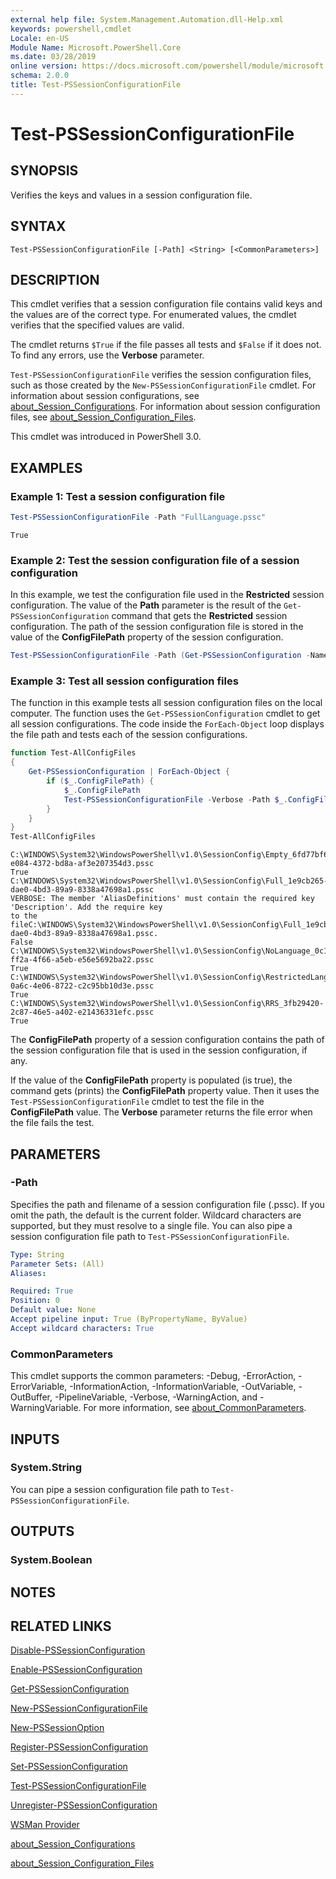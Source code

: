```yaml
---
external help file: System.Management.Automation.dll-Help.xml
keywords: powershell,cmdlet
Locale: en-US
Module Name: Microsoft.PowerShell.Core
ms.date: 03/28/2019
online version: https://docs.microsoft.com/powershell/module/microsoft.powershell.core/test-pssessionconfigurationfile?view=powershell-6&WT.mc_id=ps-gethelp
schema: 2.0.0
title: Test-PSSessionConfigurationFile
---
```

# Test-PSSessionConfigurationFile

## SYNOPSIS
Verifies the keys and values in a session configuration file.

## SYNTAX

```
Test-PSSessionConfigurationFile [-Path] <String> [<CommonParameters>]
```

## DESCRIPTION

This cmdlet verifies that a session configuration file contains valid keys and the values are of the
correct type. For enumerated values, the cmdlet verifies that the specified values are valid.

The cmdlet returns `$True` if the file passes all tests and `$False` if it does not. To find any
errors, use the **Verbose** parameter.

`Test-PSSessionConfigurationFile` verifies the session configuration files, such as those created by
the `New-PSSessionConfigurationFile` cmdlet. For information about session configurations, see
[about_Session_Configurations](About/about_Session_Configurations.md). For information about session
configuration files, see [about_Session_Configuration_Files](About/about_Session_Configuration_Files.md).

This cmdlet was introduced in PowerShell 3.0.

## EXAMPLES

### Example 1: Test a session configuration file

```powershell
Test-PSSessionConfigurationFile -Path "FullLanguage.pssc"
```

```Output
True
```

### Example 2: Test the session configuration file of a session configuration

In this example, we test the configuration file used in the **Restricted** session configuration.
The value of the **Path** parameter is the result of the `Get-PSSessionConfiguration` command that
gets the **Restricted** session configuration. The path of the session configuration file is stored
in the value of the **ConfigFilePath** property of the session configuration.

```powershell
Test-PSSessionConfigurationFile -Path (Get-PSSessionConfiguration -Name Restricted).ConfigFilePath
```

### Example 3: Test all session configuration files

The function in this example tests all session configuration files on the local computer. The
function uses the `Get-PSSessionConfiguration` cmdlet to get all session configurations. The code
inside the `ForEach-Object` loop displays the file path and tests each of the session
configurations.

```powershell
function Test-AllConfigFiles
{
    Get-PSSessionConfiguration | ForEach-Object {
        if ($_.ConfigFilePath) {
            $_.ConfigFilePath
            Test-PSSessionConfigurationFile -Verbose -Path $_.ConfigFilePath
        }
    }
}
Test-AllConfigFiles
```

```Output
C:\WINDOWS\System32\WindowsPowerShell\v1.0\SessionConfig\Empty_6fd77bf6-e084-4372-bd8a-af3e207354d3.pssc
True
C:\WINDOWS\System32\WindowsPowerShell\v1.0\SessionConfig\Full_1e9cb265-dae0-4bd3-89a9-8338a47698a1.pssc
VERBOSE: The member 'AliasDefinitions' must contain the required key 'Description'. Add the require key
to the fileC:\WINDOWS\System32\WindowsPowerShell\v1.0\SessionConfig\Full_1e9cb265-dae0-4bd3-89a9-8338a47698a1.pssc.
False
C:\WINDOWS\System32\WindowsPowerShell\v1.0\SessionConfig\NoLanguage_0c115179-ff2a-4f66-a5eb-e56e5692ba22.pssc
True
C:\WINDOWS\System32\WindowsPowerShell\v1.0\SessionConfig\RestrictedLang_b6bd9474-0a6c-4e06-8722-c2c95bb10d3e.pssc
True
C:\WINDOWS\System32\WindowsPowerShell\v1.0\SessionConfig\RRS_3fb29420-2c87-46e5-a402-e21436331efc.pssc
True
```

The **ConfigFilePath** property of a session configuration contains the path of the session
configuration file that is used in the session configuration, if any.

If the value of the **ConfigFilePath** property is populated (is true), the command gets (prints)
the **ConfigFilePath** property value. Then it uses the `Test-PSSessionConfigurationFile` cmdlet to
test the file in the **ConfigFilePath** value. The **Verbose** parameter returns the file error when
the file fails the test.

## PARAMETERS

### -Path

Specifies the path and filename of a session configuration file (.pssc). If you omit the path, the
default is the current folder. Wildcard characters are supported, but they must resolve to a single
file. You can also pipe a session configuration file path to `Test-PSSessionConfigurationFile`.

```yaml
Type: String
Parameter Sets: (All)
Aliases:

Required: True
Position: 0
Default value: None
Accept pipeline input: True (ByPropertyName, ByValue)
Accept wildcard characters: True
```

### CommonParameters

This cmdlet supports the common parameters: -Debug, -ErrorAction, -ErrorVariable,
-InformationAction, -InformationVariable, -OutVariable, -OutBuffer, -PipelineVariable, -Verbose,
-WarningAction, and -WarningVariable. For more information, see [about_CommonParameters](https://go.microsoft.com/fwlink/?LinkID=113216).

## INPUTS

### System.String

You can pipe a session configuration file path to `Test-PSSessionConfigurationFile`.

## OUTPUTS

### System.Boolean

## NOTES

## RELATED LINKS

[Disable-PSSessionConfiguration](Disable-PSSessionConfiguration.md)

[Enable-PSSessionConfiguration](Enable-PSSessionConfiguration.md)

[Get-PSSessionConfiguration](Get-PSSessionConfiguration.md)

[New-PSSessionConfigurationFile](New-PSSessionConfigurationFile.md)

[New-PSSessionOption](New-PSSessionOption.md)

[Register-PSSessionConfiguration](Register-PSSessionConfiguration.md)

[Set-PSSessionConfiguration](Set-PSSessionConfiguration.md)

[Test-PSSessionConfigurationFile](Test-PSSessionConfigurationFile.md)

[Unregister-PSSessionConfiguration](Unregister-PSSessionConfiguration.md)

[WSMan Provider](../Microsoft.WsMan.Management/About/about_WSMan_Provider.md)

[about_Session_Configurations](About/about_Session_Configurations.md)

[about_Session_Configuration_Files](About/about_Session_Configuration_Files.md)
